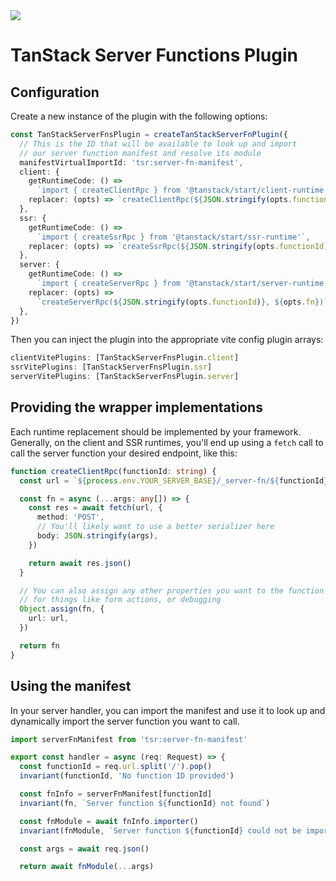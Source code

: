 <img src="https://static.scarf.sh/a.png?x-pxid=d988eb79-b0fc-4a2b-8514-6a1ab932d188" />

# TanStack Server Functions Plugin

## Configuration

Create a new instance of the plugin with the following options:

```ts
const TanStackServerFnsPlugin = createTanStackServerFnPlugin({
  // This is the ID that will be available to look up and import
  // our server function manifest and resolve its module
  manifestVirtualImportId: 'tsr:server-fn-manifest',
  client: {
    getRuntimeCode: () =>
      `import { createClientRpc } from '@tanstack/start/client-runtime'`,
    replacer: (opts) => `createClientRpc(${JSON.stringify(opts.functionId)})`,
  },
  ssr: {
    getRuntimeCode: () =>
      `import { createSsrRpc } from '@tanstack/start/ssr-runtime'`,
    replacer: (opts) => `createSsrRpc(${JSON.stringify(opts.functionId)})`,
  },
  server: {
    getRuntimeCode: () =>
      `import { createServerRpc } from '@tanstack/start/server-runtime'`,
    replacer: (opts) =>
      `createServerRpc(${JSON.stringify(opts.functionId)}, ${opts.fn})`,
  },
})
```

Then you can inject the plugin into the appropriate vite config plugin arrays:

```ts
clientVitePlugins: [TanStackServerFnsPlugin.client]
ssrVitePlugins: [TanStackServerFnsPlugin.ssr]
serverVitePlugins: [TanStackServerFnsPlugin.server]
```

## Providing the wrapper implementations

Each runtime replacement should be implemented by your framework. Generally, on the client and SSR runtimes, you'll end up using a `fetch` call to call the server function your desired endpoint, like this:

```ts
function createClientRpc(functionId: string) {
  const url = `${process.env.YOUR_SERVER_BASE}/_server-fn/${functionId}`

  const fn = async (...args: any[]) => {
    const res = await fetch(url, {
      method: 'POST',
      // You'll likely want to use a better serializer here
      body: JSON.stringify(args),
    })

    return await res.json()
  }

  // You can also assign any other properties you want to the function
  // for things like form actions, or debugging
  Object.assign(fn, {
    url: url,
  })

  return fn
}
```

## Using the manifest

In your server handler, you can import the manifest and use it to look up and dynamically import the server function you want to call.

```ts
import serverFnManifest from 'tsr:server-fn-manifest'

export const handler = async (req: Request) => {
  const functionId = req.url.split('/').pop()
  invariant(functionId, 'No function ID provided')

  const fnInfo = serverFnManifest[functionId]
  invariant(fn, `Server function ${functionId} not found`)

  const fnModule = await fnInfo.importer()
  invariant(fnModule, `Server function ${functionId} could not be imported`)

  const args = await req.json()

  return await fnModule(...args)

```
